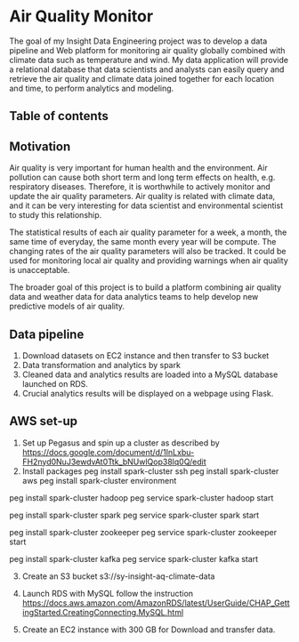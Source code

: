 # Air Quality Monitor
The goal of my Insight Data Engineering project was to develop a data pipeline and Web platform for monitoring air quality globally combined with climate data such as temperature and wind. My data application will provide a relational database that data scientists and analysts can easily query and retrieve the air quality and climate data joined together for each location and time, to perform analytics and modeling.

## Table of contents
## Motivation
Air quality is very important for human health and the environment. Air pollution can cause both short term and long term effects on health, e.g. respiratory diseases. Therefore, it is worthwhile to actively monitor and update the air quality parameters. Air quality is related with climate data, and it can be very interesting for data scientist and environmental scientist to study this relationship.

The statistical results of each air quality parameter for a week, a month, the same time of everyday, the same month every year will be compute. The changing rates of the air quality parameters will also be tracked. It could be used for monitoring local air quality and providing warnings when air quality is unacceptable.

The broader goal of this project is to build a platform combining air quality data and weather data for data analytics teams to help develop new predictive models of air quality.

## Data pipeline
1. Download datasets on EC2 instance and then transfer to S3 bucket
2. Data transformation and analytics by spark
3. Cleaned data and analytics results are loaded into a MySQL database launched on RDS.
4. Crucial analytics results will be displayed on a webpage using Flask.

## AWS set-up
1. Set up Pegasus and spin up a cluster as described by https://docs.google.com/document/d/1InLxbu-FH2nyd0NuJ3ewdvAt0Ttk_bNUwlQop38lq0Q/edit
2. Install packages
peg install spark-cluster ssh
peg install spark-cluster aws
peg install spark-cluster environment

peg install spark-cluster hadoop
peg service spark-cluster hadoop start

peg install spark-cluster spark
peg service spark-cluster spark start

peg install spark-cluster zookeeper
peg service spark-cluster zookeeper start

peg install spark-cluster kafka
peg service spark-cluster kafka start

3. Create an S3 bucket
    s3://sy-insight-aq-climate-data
4. Launch RDS with MySQL
    follow the instruction https://docs.aws.amazon.com/AmazonRDS/latest/UserGuide/CHAP_GettingStarted.CreatingConnecting.MySQL.html

5. Create an EC2 instance with 300 GB for Download and transfer data.
